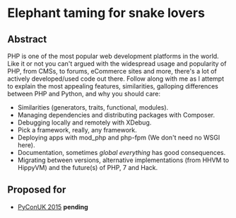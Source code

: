 # Elephant taming for snake lovers

## Abstract

PHP is one of the most popular web development platforms in the world.
Like it or not you can't argued with the widespread usage and popularity of PHP, from CMSs, to forums, eCommerce sites and more, there's a lot of actively developed/used code out there. 
Follow along with me as I attempt to explain the most appealing features, similarities, galloping differences between PHP and Python, and why you should care:

 * Similarities (generators, traits, functional, modules).
 * Managing dependencies and distributing packages with Composer.
 * Debugging locally and remotely with XDebug.
 * Pick a framework, really, any framework.
 * Deploying apps with mod_php and php-fpm (We don't need no WSGI here).
 * Documentation, sometimes *global everything* has good consequences.
 * Migrating between versions, alternative implementations (from HHVM to HippyVM) and the future(s) of PHP, 7 and Hack. 

## Proposed for

 * [PyConUK 2015](http://pyconuk.org/) **pending**
